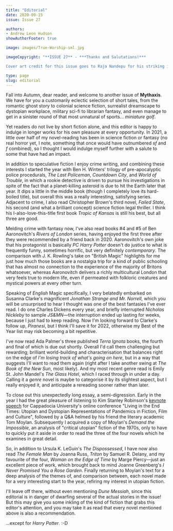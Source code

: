 ```yaml
---
title: "Editorial"
date: 2020-09-15
issue: Issue 27

authors:
- Andrew Leon Hudson
showAuthorFooter: true

image: images/True-Worship-sml.jpg

imageCopyright: "**ISSUE 27** - ***Thanks and Salutations!***

Cover art credit for this issue goes to Raja Nandepu for his striking image **True Worship**, along with our gratitude for allowing us to use it! A freelance concept artist from Hyderabad, India, you can see more of Raja's work [on his website](http://rajanandepu.com/) as well as at [DeviantArt](https://www.deviantart.com/rajanandepu) and [ArtStation](https://www.artstation.com/raja) [site](link), and you can also follow him on [Twitter](https://twitter.com/RajaNandepu)."

type: page
slug: editorial
---
```


Fall into Autumn, dear reader, and welcome to another issue of **Mythaxis**. We have for you a customarily eclectic selection of short tales, from the romantic ghost story to colonial science fiction, surrealist dreamscape to dystopian workplace, military sci-fi to librarian fantasy, and even manage to get in a sinister round of that most unnatural of sports... *miniature golf*.

Yet readers do not live by short fiction alone, and this editor is happy to indulge in longer works for his own pleasure at every opportunity. In 2021, a little over half of my novel-reading has been in science fiction or fantasy (no real horror yet, I note, something that once would have outnumbered *sf* and *f* combined), so I thought I would indulge myself further with a salute to some that have had an impact.

In addition to speculative fiction I enjoy crime writing, and combining these interests I started the year with Ben H. Winters' trilogy of pre-apocalyptic police procedurals, *The Last Policeman*, *Countdown City*, and *World of Trouble*, in which a rookie detective is driven to pursue his investigations in spite of the fact that a planet-killing asteroid is due to hit the Earth later that year. It dips a little in the middle book (though I completely love its hard-boiled title), but overall this was a really interesting, satisfying series. Adjacent to crime, I also read Christopher Brown's third novel, *Failed State*, his second (and what a brilliant concept) science fiction legal thriller. I think his I-also-love-this-title first book *Tropic of Kansas* is still his best, but all three are good.

Melding crime with fantasy now, I've also read books #4 and #5 of Ben Aaronovitch's *Rivers of London* series, having enjoyed the first three after they were recommended by a friend back in 2020. Aaronovitch's own joke that his protagonist is basically *PC Harry Potter* doesn't do justice to what is frequently funny, sometimes horrific, but very definitely *contemporary*. The comparison with J. K. Rowling's take on "British Magic" highlights for me just how much those books are a nostalgia trip for a kind of public schooling that has almost no connection to the experience of the majority of Britons whatsoever, whereas Aaronovitch delivers a richly multicultural London that very feels true to modern life, even if permeated with folkloric creatures and mystical powers at every other turn.

Speaking of *English* Magic specifically, I very belatedly embarked on Susanna Clarke's magnificent *Jonathan Strange and Mr. Norrell*, which you will be unsurprised to hear I thought was one of the best fantasies I've ever read. I do one Charles Dickens every year, and briefly interrupted *Nicholas Nickleby* to sample *JS&MN*—the interruption ended up lasting for weeks, because I just had to keep reading. Now I'm looking forward to Clarke's follow up, *Piranesi*, but I think I'll save it for 2022, otherwise my Best of the Year list may risk becoming a bit repetitive.

I've now read Ada Palmer's three published *Terra Ignota* books, the fourth and final of which is due out shortly. Overall I'd call them challenging but rewarding; brilliant world-building and characterisation that balances right on the edge of *I'm losing track of what's going on here*, but in a way that suggests I'll want to read them again (right after I take another swing at *The Book of the New Sun*, most likely). And my most recent genre read is Emily St. John Mandel's *The Glass Hotel*, which I raced through in under a day. Calling it a *genre* novel is maybe to categorise it by its slightest aspect, but I really enjoyed it, and anticipate a rereading sooner rather than later.

To close out this unexpectedly long essay, a semi-digression. Early in the year I had the great pleasure of listening to Kim Stanley Robinson's [keynote speech](https://youtu.be/saVkaueMsuQ?t=60) for Cappadocia University's online conference "Living in the End Times: Utopian and Dystopian Representations of Pandemics in Fiction, Film and Culture", followed by a Q&A helmed by his friend the literary academic Tom Moylan. Subsequently I acquired a copy of Moylan's *Demand the Impossible*, an analysis of "critical utopian" fiction of the 1970s, only to have to quickly put it aside in order to read the three of the four novels which he examines in great detail. 

So, in addition to Ursula K. LeGuin's *The Dispossessed*, I have now also read *The Female Man* by Joanna Russ, *Triton* by Samuel R. Delany, and my favourite of the four, *Woman on the Edge of Time* by Marge Piercy—just an excellent piece of work, which brought back to mind Joanne Greenberg's *I Never Promised You a Rose Garden*. Finally returning to Moylan's text for a deep analysis of the themes of, and comparison between, each novel made for a very interesting start to the year, refiring my interest in utopian fiction.

I'll leave off there, without even mentioning *Dune Messiah*, since this editorial is in danger of dwarfing several of the actual stories in the issue! But this may give you some inkling of the kind of fiction that grabs this editor's attention, and you may take it as read that every novel mentioned above is also a recommendation.

...except for *Harry Potter*. :-D

